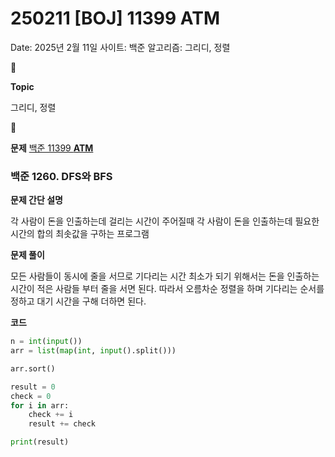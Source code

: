 # 250211 [BOJ] 11399 ATM

Date: 2025년 2월 11일
사이트: 백준
알고리즘: 그리디, 정렬

<aside>
📌

**Topic**

그리디, 정렬

</aside>

<aside>
📌

**문제**
[백준 11399 **ATM**](https://www.acmicpc.net/problem/11399)

</aside>

### **백준 1260. DFS와 BFS**

**문제 간단 설명**

<aside>

각 사람이 돈을 인출하는데 걸리는 시간이 주어질때 각 사람이 돈을 인출하는데 필요한 시간의 합의 최솟값을 구하는 프로그램

</aside>

**문제 풀이**

<aside>

모든 사람들이 동시에 줄을 서므로 기다리는 시간 최소가 되기 위해서는 돈을 인출하는 시간이 적은 사람들 부터 줄을 서면 된다. 따라서 오름차순 정렬을 하며 기다리는 순서를 정하고 대기 시간을 구해 더하면 된다.

</aside>

**코드**

```python
n = int(input())
arr = list(map(int, input().split()))

arr.sort()

result = 0
check = 0
for i in arr:
    check += i
    result += check

print(result)
```